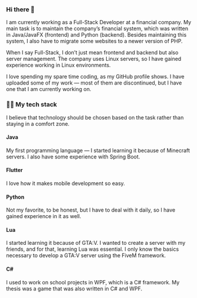### Hi there 👋

I am currently working as a Full-Stack Developer at a financial company. My main task is to maintain the company’s financial system, which was written in Java/JavaFX (frontend) and Python (backend). Besides maintaining this system, I also have to migrate some websites to a newer version of PHP.

When I say Full-Stack, I don’t just mean frontend and backend but also server management. The company uses Linux servers, so I have gained experience working in Linux environments.

I love spending my spare time coding, as my GitHub profile shows. I have uploaded some of my work — most of them are discontinued, but I have one that I am currently working on.

### 👨‍💻 My tech stack
I believe that technology should be chosen based on the task rather than staying in a comfort zone.
#### Java
My first programming language — I started learning it because of Minecraft servers. I also have some experience with Spring Boot.

#### Flutter
I love how it makes mobile development so easy.

#### Python
Not my favorite, to be honest, but I have to deal with it daily, so I have gained experience in it as well.

#### Lua
I started learning it because of GTA:V. I wanted to create a server with my friends, and for that, learning Lua was essential.
I only know the basics necessary to develop a GTA:V server using the FiveM framework.

#### C#
I used to work on school projects in WPF, which is a C# framework. My thesis was a game that was also written in C# and WPF.
